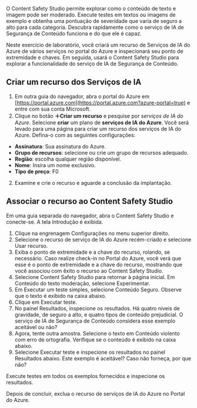 O Content Safety Studio permite explorar como o conteúdo de texto e imagem pode ser moderado. Execute testes em textos ou imagens de exemplo e obtenha uma pontuação de severidade que varia de seguro a alto para cada categoria. Descubra rapidamente como o serviço de IA de Segurança de Conteúdo funciona e do que ele é capaz. 

Neste exercício de laboratório, você criará um recurso de Serviços de IA do Azure de vários serviços no portal do Azure e inspecionará seu ponto de extremidade e chaves. Em seguida, usará o Content Safety Studio para explorar a funcionalidade do serviço de IA de Segurança de Conteúdo. 

## Criar um recurso dos Serviços de IA

1.  Em outra guia do navegador, abra o portal do Azure em [https://portal.azure.com](https://portal.azure.com?azure-portal=true) e entre com sua conta Microsoft.
1.  Clique no botão **&#65291;Criar um recurso** e pesquise por *serviços de IA do Azure*. Selecione **criar** um plano de **serviços de IA do Azure**. Você será levado para uma página para criar um recurso dos serviços de IA do Azure. Defina-o com as seguintes configurações:
- **Assinatura**: Sua assinatura do Azure.
- **Grupo de recursos**: selecione ou crie um grupo de recursos adequado.
- **Região**: escolha qualquer região disponível.
- **Nome**: Insira um nome exclusivo.
- **Tipo de preço**: F0 
2.  Examine e crie o recurso e aguarde a conclusão da implantação. 

## Associar o recurso ao Content Safety Studio 
Em uma guia separada do navegador, abra o Content Safety Studio e conecte-se. A tela Introdução é exibida.

1.  Clique na engrenagem Configurações no menu superior direito.
2.  Selecione o recurso de serviço de IA do Azure recém-criado e selecione Usar recurso.
3.  Exiba o ponto de extremidade e a chave do recurso, rolando, se necessário. Caso realize check-in no Portal do Azure, você verá que esse é o ponto de extremidade e a chave do recurso, mostrando que você associou com êxito o recurso ao Content Safety Studio.
4.  Selecione Content Safety Studio para retornar à página inicial. Em Conteúdo do texto moderação, selecione Experimentar.
5.  Em Executar um teste simples, selecione Conteúdo Seguro. Observe que o texto é exibido na caixa abaixo. 
6.  Clique em Executar teste. 
7.  No painel Resultados, inspecione os resultados. Há quatro níveis de gravidade, de seguro a alto, e quatro tipos de conteúdo prejudicial. O serviço de IA de Segurança de Conteúdo considera esse exemplo aceitável ou não? 
8.  Agora, tente outra amostra. Selecione o texto em Conteúdo violento com erro de ortografia. Verifique se o conteúdo é exibido na caixa abaixo.
9.  Selecione Executar teste e inspecione os resultados no painel Resultados abaixo. Este exemplo é aceitável? Caso não forneça, por que não?

Execute testes em todos os exemplos fornecidos e inspecione os resultados.

Depois de concluir, exclua o recurso de serviços de IA do Azure no Portal do Azure. 
